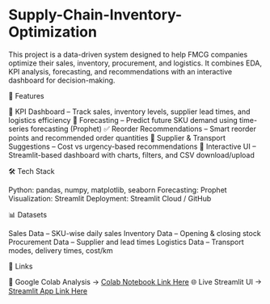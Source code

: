 # Supply-Chain-Inventory-Optimization
This project is a data-driven system designed to help FMCG companies optimize their sales, inventory, procurement, and logistics.
It combines EDA, KPI analysis, forecasting, and recommendations with an interactive dashboard for decision-making.

🚀 Features

📌 KPI Dashboard – Track sales, inventory levels, supplier lead times, and logistics efficiency
🔮 Forecasting – Predict future SKU demand using time-series forecasting (Prophet)
✅ Reorder Recommendations – Smart reorder points and recommended order quantities
🚚 Supplier & Transport Suggestions – Cost vs urgency-based recommendations
🎨 Interactive UI – Streamlit-based dashboard with charts, filters, and CSV download/upload

🛠️ Tech Stack

Python: pandas, numpy, matplotlib, seaborn
Forecasting: Prophet
Visualization: Streamlit
Deployment: Streamlit Cloud / GitHub

📊 Datasets

Sales Data – SKU-wise daily sales
Inventory Data – Opening & closing stock
Procurement Data – Supplier and lead times
Logistics Data – Transport modes, delivery times, cost/km

🔗 Links

📒 Google Colab Analysis → [Colab Notebook Link Here](https://colab.research.google.com/drive/1FahnxfwJnlOYnQ1zewLn_Idc61tR1Pfj?usp=sharing)
🌐 Live Streamlit UI → [Streamlit App Link Here](https://v0-procurement-data-analysis.vercel.app/)
